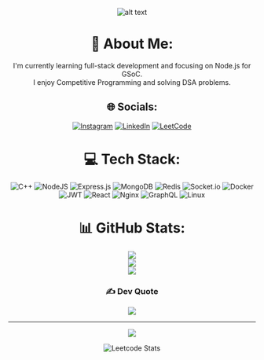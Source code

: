 <div align="center">

![alt text](https://codersera.com/blog/wp-content/uploads/2019/07/BLOG-23-L-3.jpg)

# 💫 About Me:
I'm currently learning full-stack development and focusing on Node.js for GSoC.<br>I enjoy Competitive Programming and solving DSA problems.

## 🌐 Socials:
[![Instagram](https://img.shields.io/badge/Instagram-%23E4405F.svg?logo=Instagram&logoColor=white)](https://www.instagram.com/avadhut_m1629/) [![LinkedIn](https://img.shields.io/badge/LinkedIn-%230077B5.svg?logo=linkedin&logoColor=white)](https://www.linkedin.com/in/avadhut-mali-836886284/) [![LeetCode](https://img.shields.io/badge/LeetCode-%23FFA116.svg?logo=leetcode&logoColor=white)](https://leetcode.com/u/Avadhut__M1629/) 

# 💻 Tech Stack:
![C++](https://img.shields.io/badge/c++-%2300599C.svg?style=for-the-badge&logo=c%2B%2B&logoColor=white) ![NodeJS](https://img.shields.io/badge/node.js-6DA55F?style=for-the-badge&logo=node.js&logoColor=white) ![Express.js](https://img.shields.io/badge/express.js-%23404d59.svg?style=for-the-badge&logo=express&logoColor=%2361DAFB) ![MongoDB](https://img.shields.io/badge/MongoDB-%234ea94b.svg?style=for-the-badge&logo=mongodb&logoColor=white) ![Redis](https://img.shields.io/badge/Redis-%23DC382D.svg?style=for-the-badge&logo=redis&logoColor=white) ![Socket.io](https://img.shields.io/badge/Socket.io-black?style=for-the-badge&logo=socket.io&logoColor=white) ![Docker](https://img.shields.io/badge/docker-%230db7ed.svg?style=for-the-badge&logo=docker&logoColor=white) ![JWT](https://img.shields.io/badge/JWT-black?style=for-the-badge&logo=JSON%20web%20tokens) ![React](https://img.shields.io/badge/react-%2320232a.svg?style=for-the-badge&logo=react&logoColor=%2361DAFB) ![Nginx](https://img.shields.io/badge/nginx-%23009639.svg?style=for-the-badge&logo=nginx&logoColor=white) ![GraphQL](https://img.shields.io/badge/GraphQL-E10098?style=for-the-badge&logo=graphql&logoColor=white) ![Linux](https://img.shields.io/badge/Linux-FCC624?style=for-the-badge&logo=linux&logoColor=black)

# 📊 GitHub Stats:
![](https://github-readme-stats.vercel.app/api?username=avadhut-mali&theme=onedark&hide_border=true&include_all_commits=true&count_private=false)<br/>
![](https://github-readme-streak-stats.herokuapp.com/?user=avadhut-mali&theme=onedark&hide_border=true)<br/>
![](https://github-readme-stats.vercel.app/api/top-langs/?username=avadhut-mali&theme=onedark&hide_border=true&include_all_commits=true&count_private=false&layout=compact)

### ✍️ Dev Quote
![](https://quotes-github-readme.vercel.app/api?type=horizontal&theme=dark)

---

[![](https://visitcount.itsvg.in/api?id=avadhut-mali&icon=4&color=12)](https://visitcount.itsvg.in)

![Leetcode Stats](https://leetcard.jacoblin.cool/u/Avadhut__M1629?ext=heatmap)
</div>
